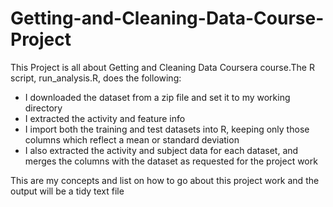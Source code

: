 # Getting-and-Cleaning-Data-Course-Project

This Project is all about  Getting and Cleaning Data Coursera course.The R script, run_analysis.R, does the following:

 * I downloaded the dataset from a zip file and set it to my working directory
 * I extracted  the activity and feature info
 * I import both the training and test datasets into R, keeping only those columns which    reflect a mean or standard deviation
 * I  also extracted  the activity and subject data for each dataset, and merges the columns    with the dataset as requested for the project work



This are my concepts and list on how to go about this project work and the output will be a tidy text file






